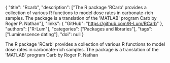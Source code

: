 {
  "title": "Rcarb",
  "description": ["The R package 'RCarb' provides a collection of various R functions to model dose rates in carbonate-rich samples. The package is a translation of the 'MATLAB' program Carb by Roger P. Nathan"],
  "links": {
    "GitHub": "https://github.com/R-Lum/RCarb"
  },
  "authors": ["R-Lum"],
  "categories": ["Packages and libraries"],
  "tags": ["Luminescence dating"],
  "doi": null
}

<!-- Generated by csv2md.R – do not edit by hand -->

The R package 'RCarb' provides a collection of various R functions to model dose rates in carbonate-rich samples. The package is a translation of the 'MATLAB' program Carb by Roger P. Nathan